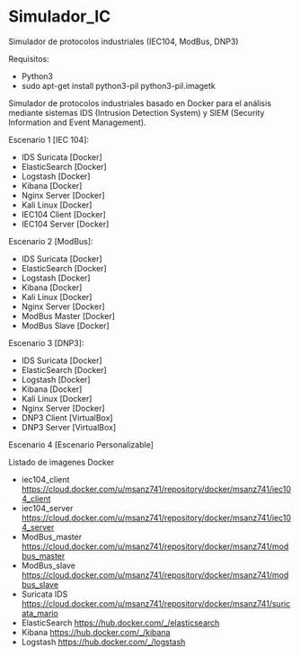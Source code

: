 # Simulador_IC
Simulador de protocolos industriales (IEC104, ModBus, DNP3)

Requisitos:
- Python3 
- sudo apt-get install python3-pil python3-pil.imagetk

Simulador de protocolos industriales basado en Docker para el análisis mediante sistemas IDS (Intrusion Detection System) y SIEM (Security Information and Event Management).

Escenario 1 [IEC 104]:

- IDS Suricata  [Docker]
- ElasticSearch [Docker]
- Logstash      [Docker]
- Kibana        [Docker]
- Nginx Server  [Docker]
- Kali Linux    [Docker]
- IEC104 Client [Docker]
- IEC104 Server [Docker]

Escenario 2 [ModBus]:

- IDS Suricata  [Docker]
- ElasticSearch [Docker]
- Logstash      [Docker]
- Kibana        [Docker]
- Kali Linux    [Docker]
- Nginx Server  [Docker]
- ModBus Master [Docker]
- ModBus Slave  [Docker]

Escenario 3 [DNP3]:

- IDS Suricata  [Docker]
- ElasticSearch [Docker]
- Logstash      [Docker]
- Kibana        [Docker]
- Kali Linux    [Docker]
- Nginx Server  [Docker]
- DNP3 Client   [VirtualBox]
- DNP3 Server   [VirtualBox]

Escenario 4 [Escenario Personalizable]

Listado de imagenes Docker

- iec104_client  https://cloud.docker.com/u/msanz741/repository/docker/msanz741/iec104_client
- iec104_server  https://cloud.docker.com/u/msanz741/repository/docker/msanz741/iec104_server
- ModBus_master  https://cloud.docker.com/u/msanz741/repository/docker/msanz741/modbus_master
- ModBus_slave   https://cloud.docker.com/u/msanz741/repository/docker/msanz741/modbus_slave
- Suricata IDS   https://cloud.docker.com/u/msanz741/repository/docker/msanz741/suricata_mario
- ElasticSearch  https://hub.docker.com/_/elasticsearch
- Kibana         https://hub.docker.com/_/kibana
- Logstash       https://hub.docker.com/_/logstash
